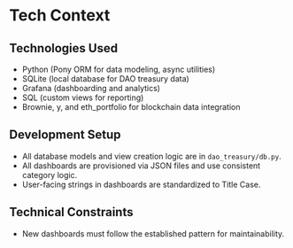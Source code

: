 # Tech Context

## Technologies Used
- Python (Pony ORM for data modeling, async utilities)
- SQLite (local database for DAO treasury data)
- Grafana (dashboarding and analytics)
- SQL (custom views for reporting)
- Brownie, y, and eth_portfolio for blockchain data integration

## Development Setup
- All database models and view creation logic are in `dao_treasury/db.py`.
- All dashboards are provisioned via JSON files and use consistent category logic.
- User-facing strings in dashboards are standardized to Title Case.

## Technical Constraints
- New dashboards must follow the established pattern for maintainability.
